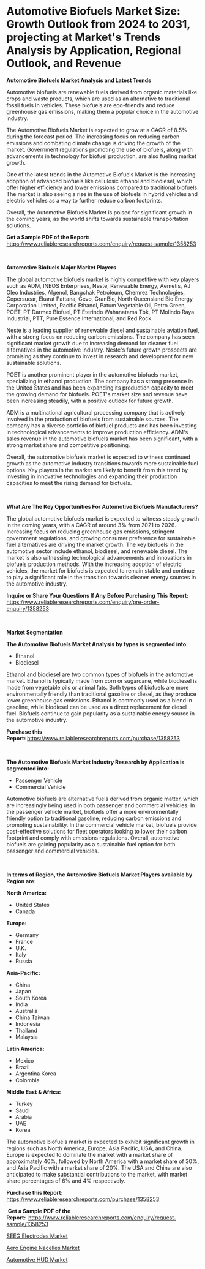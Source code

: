<p><h1>Automotive Biofuels Market Size: Growth Outlook from 2024 to 2031, projecting at Market's Trends Analysis by Application, Regional Outlook, and Revenue</h1></p><p><strong>Automotive Biofuels Market Analysis and Latest Trends</strong></p>
<p><p>Automotive biofuels are renewable fuels derived from organic materials like crops and waste products, which are used as an alternative to traditional fossil fuels in vehicles. These biofuels are eco-friendly and reduce greenhouse gas emissions, making them a popular choice in the automotive industry.</p><p>The Automotive Biofuels Market is expected to grow at a CAGR of 8.5% during the forecast period. The increasing focus on reducing carbon emissions and combating climate change is driving the growth of the market. Government regulations promoting the use of biofuels, along with advancements in technology for biofuel production, are also fueling market growth.</p><p>One of the latest trends in the Automotive Biofuels Market is the increasing adoption of advanced biofuels like cellulosic ethanol and biodiesel, which offer higher efficiency and lower emissions compared to traditional biofuels. The market is also seeing a rise in the use of biofuels in hybrid vehicles and electric vehicles as a way to further reduce carbon footprints.</p><p>Overall, the Automotive Biofuels Market is poised for significant growth in the coming years, as the world shifts towards sustainable transportation solutions.</p></p>
<p><strong>Get a Sample PDF of the Report:&nbsp;</strong> <a href="https://www.reliableresearchreports.com/enquiry/request-sample/1358253">https://www.reliableresearchreports.com/enquiry/request-sample/1358253</a></p>
<p>&nbsp;</p>
<p><strong>Automotive Biofuels Major Market Players</strong></p>
<p><p>The global automotive biofuels market is highly competitive with key players such as ADM, INEOS Enterprises, Neste, Renewable Energy, Aemetis, AJ Oleo Industries, Algenol, Bangchak Petroleum, Chemrez Technologies, Copersucar, Ekarat Pattana, Gevo, GranBio, North Queensland Bio Energy Corporation Limited, Pacific Ethanol, Patum Vegetable Oil, Petro Green, POET, PT Darmex Biofuel, PT Eterindo Wahanatama Tbk, PT Molindo Raya Industrial, PTT, Pure Essence International, and Red Rock.</p><p>Neste is a leading supplier of renewable diesel and sustainable aviation fuel, with a strong focus on reducing carbon emissions. The company has seen significant market growth due to increasing demand for cleaner fuel alternatives in the automotive industry. Neste's future growth prospects are promising as they continue to invest in research and development for new sustainable solutions.</p><p>POET is another prominent player in the automotive biofuels market, specializing in ethanol production. The company has a strong presence in the United States and has been expanding its production capacity to meet the growing demand for biofuels. POET's market size and revenue have been increasing steadily, with a positive outlook for future growth.</p><p>ADM is a multinational agricultural processing company that is actively involved in the production of biofuels from sustainable sources. The company has a diverse portfolio of biofuel products and has been investing in technological advancements to improve production efficiency. ADM's sales revenue in the automotive biofuels market has been significant, with a strong market share and competitive positioning.</p><p>Overall, the automotive biofuels market is expected to witness continued growth as the automotive industry transitions towards more sustainable fuel options. Key players in the market are likely to benefit from this trend by investing in innovative technologies and expanding their production capacities to meet the rising demand for biofuels.</p></p>
<p>&nbsp;</p>
<p><strong>What Are The Key Opportunities For Automotive Biofuels Manufacturers?</strong></p>
<p><p>The global automotive biofuels market is expected to witness steady growth in the coming years, with a CAGR of around 3% from 2021 to 2026. Increasing focus on reducing greenhouse gas emissions, stringent government regulations, and growing consumer preference for sustainable fuel alternatives are driving the market growth. The key biofuels in the automotive sector include ethanol, biodiesel, and renewable diesel. The market is also witnessing technological advancements and innovations in biofuels production methods. With the increasing adoption of electric vehicles, the market for biofuels is expected to remain stable and continue to play a significant role in the transition towards cleaner energy sources in the automotive industry.</p></p>
<p><strong>Inquire or Share Your Questions If Any Before Purchasing This Report:</strong> <a href="https://www.reliableresearchreports.com/enquiry/pre-order-enquiry/1358253">https://www.reliableresearchreports.com/enquiry/pre-order-enquiry/1358253</a></p>
<p>&nbsp;</p>
<p><strong>Market Segmentation</strong></p>
<p><strong>The Automotive Biofuels Market Analysis by types is segmented into:</strong></p>
<p><ul><li>Ethanol</li><li>Biodiesel</li></ul></p>
<p><p>Ethanol and biodiesel are two common types of biofuels in the automotive market. Ethanol is typically made from corn or sugarcane, while biodiesel is made from vegetable oils or animal fats. Both types of biofuels are more environmentally friendly than traditional gasoline or diesel, as they produce lower greenhouse gas emissions. Ethanol is commonly used as a blend in gasoline, while biodiesel can be used as a direct replacement for diesel fuel. Biofuels continue to gain popularity as a sustainable energy source in the automotive industry.</p></p>
<p><strong>Purchase this Report:&nbsp;</strong><a href="https://www.reliableresearchreports.com/purchase/1358253">https://www.reliableresearchreports.com/purchase/1358253</a></p>
<p>&nbsp;</p>
<p><strong>The Automotive Biofuels Market Industry Research by Application is segmented into:</strong></p>
<p><ul><li>Passenger Vehicle</li><li>Commercial Vehicle</li></ul></p>
<p><p>Automotive biofuels are alternative fuels derived from organic matter, which are increasingly being used in both passenger and commercial vehicles. In the passenger vehicle market, biofuels offer a more environmentally friendly option to traditional gasoline, reducing carbon emissions and promoting sustainability. In the commercial vehicle market, biofuels provide cost-effective solutions for fleet operators looking to lower their carbon footprint and comply with emissions regulations. Overall, automotive biofuels are gaining popularity as a sustainable fuel option for both passenger and commercial vehicles.</p></p>
<p>&nbsp;</p>
<p><strong>In terms of Region, the Automotive Biofuels Market Players available by Region are:</strong></p>
<p>
    <p> <strong> North America: </strong>
        <ul>
            <li>United States</li>
            <li>Canada</li>
        </ul>
        </p> 
    <p> <strong> Europe: </strong>
        <ul>
            <li>Germany</li>
            <li>France</li>
            <li>U.K.</li>
            <li>Italy</li>
            <li>Russia</li>
        </ul>
        </p> 
    <p> <strong> Asia-Pacific: </strong>
        <ul>
            <li>China</li>
            <li>Japan</li>
            <li>South Korea</li>
            <li>India</li>
            <li>Australia</li>
            <li>China Taiwan</li>
            <li>Indonesia</li>
            <li>Thailand</li>
            <li>Malaysia</li>
        </ul>
        </p> 
    <p> <strong> Latin America: </strong>
        <ul>
            <li>Mexico</li>
            <li>Brazil</li>
            <li>Argentina Korea</li>
            <li>Colombia</li>
        </ul>
        </p> 
    <p> <strong> Middle East & Africa: </strong>
        <ul>
            <li>Turkey</li>
            <li>Saudi</li>
            <li>Arabia</li>
            <li>UAE</li>
            <li>Korea</li>
        </ul>
    </p>
    </p>
<p><p>The automotive biofuels market is expected to exhibit significant growth in regions such as North America, Europe, Asia Pacific, USA, and China. Europe is expected to dominate the market with a market share of approximately 40%, followed by North America with a market share of 30%, and Asia Pacific with a market share of 20%. The USA and China are also anticipated to make substantial contributions to the market, with market share percentages of 6% and 4% respectively.</p></p>
<p><strong>Purchase this Report: </strong><a href="https://www.reliableresearchreports.com/purchase/1358253">https://www.reliableresearchreports.com/purchase/1358253</a></p>
<p>&nbsp;<strong>Get a Sample PDF of the Report:&nbsp;&nbsp;</strong><a href="https://www.reliableresearchreports.com/enquiry/request-sample/1358253">https://www.reliableresearchreports.com/enquiry/request-sample/1358253</a></p>
<p><strong></strong></p>
<p><p><a href="https://view.publitas.com/reportprime-1/decoding-the-seeg-electrodes-market-a-deep-dive-into-the-latest-market-trends-market-segmentation-and-competitive-analysis/">SEEG Electrodes Market</a></p><p><a href="https://view.publitas.com/reportprime-1/aero-engine-nacelles-market-with-the-goal-of-estimating-the-market-size-and-future-growth-potential-of-various-market-segments-based-on-component-applications-end-user-and-region/">Aero Engine Nacelles Market</a></p><p><a href="https://view.publitas.com/reportprime-1/automotive-hud-market-a-comprehensive-report-of-its-market-share-growth-trends-2023-2030/">Automotive HUD Market</a></p></p>